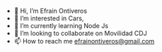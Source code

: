 - 👋 Hi, I’m Efrain Ontiveros
- 👀 I’m interested in Cars,
- 🌱 I’m currently learning Node Js
- 💞️ I’m looking to collaborate on Movilidad CDJ
- 📫 How to reach me efrainontiveros@gmail.com

<!---
efrainontiveros/efrainontiveros is a ✨ special ✨ repository because its `README.md` (this file) appears on your GitHub profile.
You can click the Preview link to take a look at your changes.
--->
